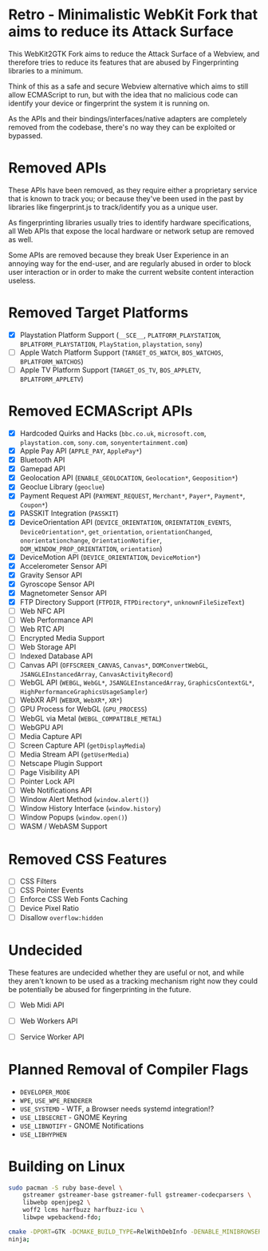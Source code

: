 
# Retro - Minimalistic WebKit Fork that aims to reduce its Attack Surface

This WebKit2GTK Fork aims to reduce the Attack Surface of a Webview, and
therefore tries to reduce its features that are abused by Fingerprinting
libraries to a minimum.

Think of this as a safe and secure Webview alternative which aims to still
allow ECMAScript to run, but with the idea that no malicious code can identify
your device or fingerprint the system it is running on.

As the APIs and their bindings/interfaces/native adapters are completely
removed from the codebase, there's no way they can be exploited or bypassed.


# Removed APIs

These APIs have been removed, as they require either a proprietary service
that is known to track you; or because they've been used in the past by libraries
like fingerprint.js to track/identify you as a unique user.

As fingerprinting libraries usually tries to identify hardware specifications,
all Web APIs that expose the local hardware or network setup are removed as well.

Some APIs are removed because they break User Experience in an annoying way
for the end-user, and are regularly abused in order to block user interaction
or in order to make the current website content interaction useless.

# Removed Target Platforms

- [x] Playstation Platform Support (`__SCE__`, `PLATFORM_PLAYSTATION`, `BPLATFORM_PLAYSTATION`, `PlayStation`, `playstation`, `sony`)
- [ ] Apple Watch Platform Support (`TARGET_OS_WATCH`, `BOS_WATCHOS`, `BPLATFORM_WATCHOS`)
- [ ] Apple TV Platform Support (`TARGET_OS_TV`, `BOS_APPLETV`, `BPLATFORM_APPLETV`)

# Removed ECMAScript APIs

- [x] Hardcoded Quirks and Hacks (`bbc.co.uk`, `microsoft.com`, `playstation.com`, `sony.com`, `sonyentertainment.com`)
- [x] Apple Pay API (`APPLE_PAY`, `ApplePay*`)
- [x] Bluetooth API
- [x] Gamepad API
- [x] Geolocation API (`ENABLE_GEOLOCATION`, `Geolocation*`, `Geoposition*`)
- [x] Geoclue Library (`geoclue`)
- [x] Payment Request API (`PAYMENT_REQUEST`, `Merchant*`, `Payer*`, `Payment*`, `Coupon*`)
- [x] PASSKIT Integration (`PASSKIT`)
- [x] DeviceOrientation API (`DEVICE_ORIENTATION`, `ORIENTATION_EVENTS`, `DeviceOrientation*`, `get_orientation`, `orientationChanged`, `onorientationchange`, `OrientationNotifier`, `DOM_WINDOW_PROP_ORIENTATION`, `orientation`)
- [x] DeviceMotion API (`DEVICE_ORIENTATION`, `DeviceMotion*`)
- [x] Accelerometer Sensor API
- [x] Gravity Sensor API
- [x] Gyroscope Sensor API
- [x] Magnetometer Sensor API
- [x] FTP Directory Support (`FTPDIR`, `FTPDirectory*`, `unknownFileSizeText`)
- [ ] Web NFC API
- [ ] Web Performance API
- [ ] Web RTC API
- [ ] Encrypted Media Support
- [ ] Web Storage API
- [ ] Indexed Database API
- [ ] Canvas API (`OFFSCREEN_CANVAS`, `Canvas*`, `DOMConvertWebGL`, `JSANGLEInstancedArray`, `CanvasActivityRecord`)
- [ ] WebGL API (`WEBGL`, `WebGL*`, `JSANGLEInstancedArray`, `GraphicsContextGL*`, `HighPerformanceGraphicsUsageSampler`)
- [ ] WebXR API (`WEBXR`, `WebXR*`, `XR*`)
- [ ] GPU Process for WebGL (`GPU_PROCESS`)
- [ ] WebGL via Metal (`WEBGL_COMPATIBLE_METAL`)
- [ ] WebGPU API
- [ ] Media Capture API
- [ ] Screen Capture API (`getDisplayMedia`)
- [ ] Media Stream API (`getUserMedia`)
- [ ] Netscape Plugin Support
- [ ] Page Visibility API
- [ ] Pointer Lock API
- [ ] Web Notifications API
- [ ] Window Alert Method (`window.alert()`)
- [ ] Window History Interface (`window.history`)
- [ ] Window Popups (`window.open()`)
- [ ] WASM / WebASM Support

# Removed CSS Features

- [ ] CSS Filters
- [ ] CSS Pointer Events
- [ ] Enforce CSS Web Fonts Caching
- [ ] Device Pixel Ratio
- [ ] Disallow `overflow:hidden`

# Undecided

These features are undecided whether they are useful or not, and
while they aren't known to be used as a tracking mechanism right
now they could be potentially be abused for fingerprinting in
the future.

- [ ] Web Midi API
- [ ] Web Workers API
- [ ] Service Worker API


# Planned Removal of Compiler Flags

- `DEVELOPER_MODE`
- `WPE`, `USE_WPE_RENDERER`
- `USE_SYSTEMD` - WTF, a Browser needs systemd integration!?
- `USE_LIBSECRET` - GNOME Keyring
- `USE_LIBNOTIFY` - GNOME Notifications
- `USE_LIBHYPHEN`


# Building on Linux

```bash
sudo pacman -S ruby base-devel \
	gstreamer gstreamer-base gstreamer-full gstreamer-codecparsers \
	libwebp openjpeg2 \
	woff2 lcms harfbuzz harfbuzz-icu \
	libwpe wpebackend-fdo;
```

```bash
cmake -DPORT=GTK -DCMAKE_BUILD_TYPE=RelWithDebInfo -DENABLE_MINIBROWSER=ON -GNinja;
ninja;
```
